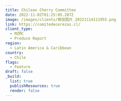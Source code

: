 ```yaml
---
title: Chilean Cherry Committee
date: 2022-11-02T01:25:05.287Z
image: /images/clients/微信图片_20221114111955.png
link: https://comitedecerezas.cl/
client_type:
  - MZMC
  - Produce Report
region:
  - Latin America & Caribbean
country:
  - Chile
flags:
  - Feature
draft: false
_build:
  list: true
  publishResources: true
  render: false
---
```

